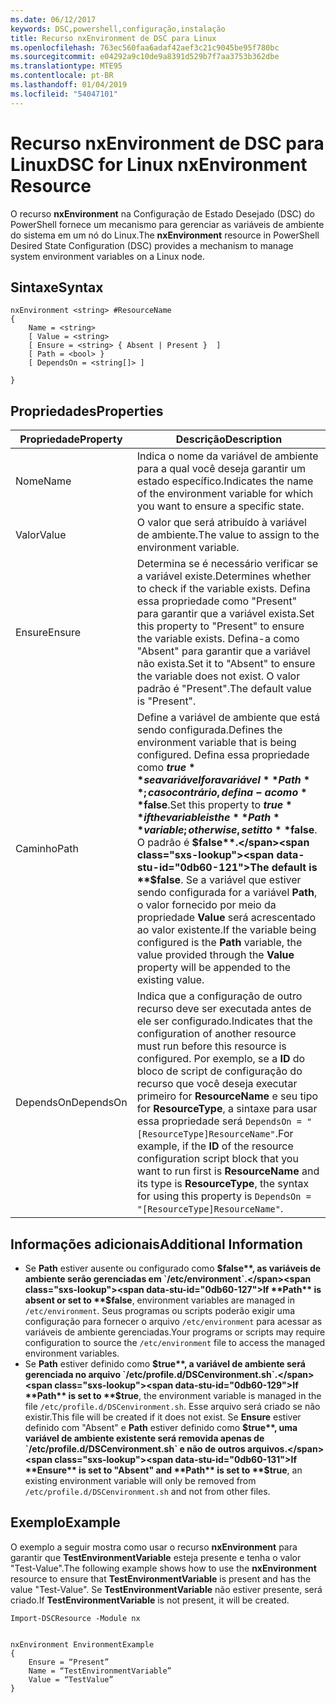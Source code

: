 ```yaml
---
ms.date: 06/12/2017
keywords: DSC,powershell,configuração,instalação
title: Recurso nxEnvironment de DSC para Linux
ms.openlocfilehash: 763ec560faa6adaf42aef3c21c9045be95f780bc
ms.sourcegitcommit: e04292a9c10de9a8391d529b7f7aa3753b362dbe
ms.translationtype: MTE95
ms.contentlocale: pt-BR
ms.lasthandoff: 01/04/2019
ms.locfileid: "54047101"
---
```

# <a name="dsc-for-linux-nxenvironment-resource"></a><span data-ttu-id="0db60-103">Recurso nxEnvironment de DSC para Linux</span><span class="sxs-lookup"><span data-stu-id="0db60-103">DSC for Linux nxEnvironment Resource</span></span>

<span data-ttu-id="0db60-104">O recurso **nxEnvironment** na Configuração de Estado Desejado (DSC) do PowerShell fornece um mecanismo para gerenciar as variáveis de ambiente do sistema em um nó do Linux.</span><span class="sxs-lookup"><span data-stu-id="0db60-104">The **nxEnvironment** resource in PowerShell Desired State Configuration (DSC) provides a mechanism to manage system environment variables on a Linux node.</span></span>

## <a name="syntax"></a><span data-ttu-id="0db60-105">Sintaxe</span><span class="sxs-lookup"><span data-stu-id="0db60-105">Syntax</span></span>

```
nxEnvironment <string> #ResourceName
{
    Name = <string>
    [ Value = <string>
    [ Ensure = <string> { Absent | Present }  ]
    [ Path = <bool> }
    [ DependsOn = <string[]> ]

}
```

## <a name="properties"></a><span data-ttu-id="0db60-106">Propriedades</span><span class="sxs-lookup"><span data-stu-id="0db60-106">Properties</span></span>

|  <span data-ttu-id="0db60-107">Propriedade</span><span class="sxs-lookup"><span data-stu-id="0db60-107">Property</span></span> |  <span data-ttu-id="0db60-108">Descrição</span><span class="sxs-lookup"><span data-stu-id="0db60-108">Description</span></span> |
|---|---|
| <span data-ttu-id="0db60-109">Nome</span><span class="sxs-lookup"><span data-stu-id="0db60-109">Name</span></span>| <span data-ttu-id="0db60-110">Indica o nome da variável de ambiente para a qual você deseja garantir um estado específico.</span><span class="sxs-lookup"><span data-stu-id="0db60-110">Indicates the name of the environment variable for which you want to ensure a specific state.</span></span>|
| <span data-ttu-id="0db60-111">Valor</span><span class="sxs-lookup"><span data-stu-id="0db60-111">Value</span></span>| <span data-ttu-id="0db60-112">O valor que será atribuído à variável de ambiente.</span><span class="sxs-lookup"><span data-stu-id="0db60-112">The value to assign to the environment variable.</span></span>|
| <span data-ttu-id="0db60-113">Ensure</span><span class="sxs-lookup"><span data-stu-id="0db60-113">Ensure</span></span>| <span data-ttu-id="0db60-114">Determina se é necessário verificar se a variável existe.</span><span class="sxs-lookup"><span data-stu-id="0db60-114">Determines whether to check if the variable exists.</span></span> <span data-ttu-id="0db60-115">Defina essa propriedade como "Present" para garantir que a variável exista.</span><span class="sxs-lookup"><span data-stu-id="0db60-115">Set this property to "Present" to ensure the variable exists.</span></span> <span data-ttu-id="0db60-116">Defina-a como "Absent" para garantir que a variável não exista.</span><span class="sxs-lookup"><span data-stu-id="0db60-116">Set it to "Absent" to ensure the variable does not exist.</span></span> <span data-ttu-id="0db60-117">O valor padrão é "Present".</span><span class="sxs-lookup"><span data-stu-id="0db60-117">The default value is "Present".</span></span>|
| <span data-ttu-id="0db60-118">Caminho</span><span class="sxs-lookup"><span data-stu-id="0db60-118">Path</span></span>| <span data-ttu-id="0db60-119">Define a variável de ambiente que está sendo configurada.</span><span class="sxs-lookup"><span data-stu-id="0db60-119">Defines the environment variable that is being configured.</span></span> <span data-ttu-id="0db60-120">Defina essa propriedade como **$true** se a variável for a variável **Path**; caso contrário, defina-a como **$false**.</span><span class="sxs-lookup"><span data-stu-id="0db60-120">Set this property to **$true** if the variable is the **Path** variable; otherwise, set it to **$false**.</span></span> <span data-ttu-id="0db60-121">O padrão é **$false**.</span><span class="sxs-lookup"><span data-stu-id="0db60-121">The default is **$false**.</span></span> <span data-ttu-id="0db60-122">Se a variável que estiver sendo configurada for a variável **Path**, o valor fornecido por meio da propriedade **Value** será acrescentado ao valor existente.</span><span class="sxs-lookup"><span data-stu-id="0db60-122">If the variable being configured is the **Path** variable, the value provided through the **Value** property will be appended to the existing value.</span></span>|
| <span data-ttu-id="0db60-123">DependsOn</span><span class="sxs-lookup"><span data-stu-id="0db60-123">DependsOn</span></span> | <span data-ttu-id="0db60-124">Indica que a configuração de outro recurso deve ser executada antes de ele ser configurado.</span><span class="sxs-lookup"><span data-stu-id="0db60-124">Indicates that the configuration of another resource must run before this resource is configured.</span></span> <span data-ttu-id="0db60-125">Por exemplo, se a **ID** do bloco de script de configuração do recurso que você deseja executar primeiro for **ResourceName** e seu tipo for **ResourceType**, a sintaxe para usar essa propriedade será `DependsOn = "[ResourceType]ResourceName"`.</span><span class="sxs-lookup"><span data-stu-id="0db60-125">For example, if the **ID** of the resource configuration script block that you want to run first is **ResourceName** and its type is **ResourceType**, the syntax for using this property is `DependsOn = "[ResourceType]ResourceName"`.</span></span>|

## <a name="additional-information"></a><span data-ttu-id="0db60-126">Informações adicionais</span><span class="sxs-lookup"><span data-stu-id="0db60-126">Additional Information</span></span>

* <span data-ttu-id="0db60-127">Se **Path** estiver ausente ou configurado como **$false**, as variáveis de ambiente serão gerenciadas em `/etc/environment`.</span><span class="sxs-lookup"><span data-stu-id="0db60-127">If **Path** is absent or set to **$false**, environment variables are managed in `/etc/environment`.</span></span> <span data-ttu-id="0db60-128">Seus programas ou scripts poderão exigir uma configuração para fornecer o arquivo `/etc/environment` para acessar as variáveis de ambiente gerenciadas.</span><span class="sxs-lookup"><span data-stu-id="0db60-128">Your programs or scripts may require configuration to source the `/etc/environment` file to access the managed environment variables.</span></span>
* <span data-ttu-id="0db60-129">Se **Path** estiver definido como **$true**, a variável de ambiente será gerenciada no arquivo `/etc/profile.d/DSCenvironment.sh`.</span><span class="sxs-lookup"><span data-stu-id="0db60-129">If **Path** is set to **$true**, the environment variable is managed in the file `/etc/profile.d/DSCenvironment.sh`.</span></span> <span data-ttu-id="0db60-130">Esse arquivo será criado se não existir.</span><span class="sxs-lookup"><span data-stu-id="0db60-130">This file will be created if it does not exist.</span></span> <span data-ttu-id="0db60-131">Se **Ensure** estiver definido com "Absent" e **Path** estiver definido como **$true**, uma variável de ambiente existente será removida apenas de `/etc/profile.d/DSCenvironment.sh` e não de outros arquivos.</span><span class="sxs-lookup"><span data-stu-id="0db60-131">If **Ensure** is set to "Absent" and **Path** is set to **$true**, an existing environment variable will only be removed from `/etc/profile.d/DSCenvironment.sh` and not from other files.</span></span>

## <a name="example"></a><span data-ttu-id="0db60-132">Exemplo</span><span class="sxs-lookup"><span data-stu-id="0db60-132">Example</span></span>

<span data-ttu-id="0db60-133">O exemplo a seguir mostra como usar o recurso **nxEnvironment** para garantir que **TestEnvironmentVariable** esteja presente e tenha o valor "Test-Value".</span><span class="sxs-lookup"><span data-stu-id="0db60-133">The following example shows how to use the **nxEnvironment** resource to ensure that **TestEnvironmentVariable** is present and has the value "Test-Value".</span></span> <span data-ttu-id="0db60-134">Se **TestEnvironmentVariable** não estiver presente, será criado.</span><span class="sxs-lookup"><span data-stu-id="0db60-134">If **TestEnvironmentVariable** is not present, it will be created.</span></span>

```
Import-DSCResource -Module nx


nxEnvironment EnvironmentExample
{
    Ensure = “Present”
    Name = “TestEnvironmentVariable”
    Value = “TestValue”
}
```